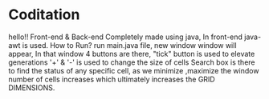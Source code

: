 # Coditation
hello!!
Front-end & Back-end Completely made using java,
In front-end java-awt is used.
How to Run?
run main.java file,
new window window will appear,
In that window 4 buttons are there,
"tick" button is used to elevate generations
'+' & '-' is used to change the size of cells
Search box is there to find the status of any specific cell,
as we minimize ,maximize the window number of cells increases which ultimately increases the GRID DIMENSIONS.

